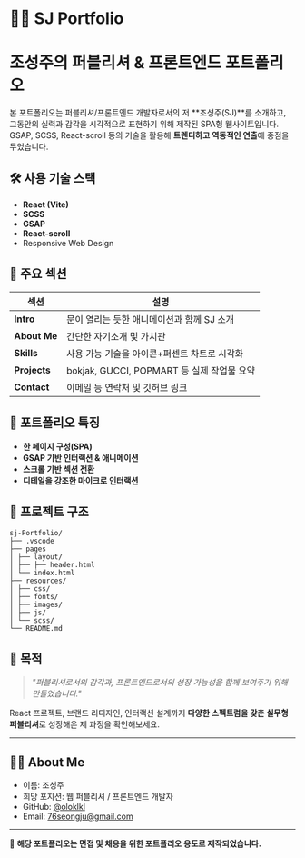 # 🧑‍💻 SJ Portfolio
# 조성주의 퍼블리셔 & 프론트엔드 포트폴리오

본 포트폴리오는 퍼블리셔/프론트엔드 개발자로서의 저 **조성주(SJ)**를 소개하고, 그동안의 실력과 감각을 시각적으로 표현하기 위해 제작된 SPA형 웹사이트입니다.  
GSAP, SCSS, React-scroll 등의 기술을 활용해 **트렌디하고 역동적인 연출**에 중점을 두었습니다.

## 🛠️ 사용 기술 스택

- **React (Vite)**
- **SCSS**
- **GSAP**
- **React-scroll**
- Responsive Web Design

## 🎯 주요 섹션

| 섹션 | 설명 |
|------|------|
| **Intro** | 문이 열리는 듯한 애니메이션과 함께 SJ 소개 |
| **About Me** | 간단한 자기소개 및 가치관 |
| **Skills** | 사용 가능 기술을 아이콘+퍼센트 차트로 시각화 |
| **Projects** | bokjak, GUCCI, POPMART 등 실제 작업물 요약 |
| **Contact** | 이메일 등 연락처 및 깃허브 링크 |

## 🎨 포트폴리오 특징

- **한 페이지 구성(SPA)**  
- **GSAP 기반 인터랙션 & 애니메이션**  
- **스크롤 기반 섹션 전환**  
- **디테일을 강조한 마이크로 인터랙션**

## 📁 프로젝트 구조
```
sj-Portfolio/
├── .vscode
├── pages
│ ├── layout/
│ ├── ├── header.html
│ └── index.html
├── resources/
│ ├── css/
│ ├── fonts/
│ ├── images/
│ ├── js/
│ └── scss/
└── README.md
```

## 📌 목적

> *"퍼블리셔로서의 감각과, 프론트엔드로서의 성장 가능성을 함께 보여주기 위해 만들었습니다."*

React 프로젝트, 브랜드 리디자인, 인터랙션 설계까지 **다양한 스펙트럼을 갖춘 실무형 퍼블리셔**로 성장해온 제 과정을 확인해보세요.

---

## 🙋‍♂️ About Me

- 이름: 조성주
- 희망 포지션: 웹 퍼블리셔 / 프론트엔드 개발자
- GitHub: [@oloklkl](https://github.com/oloklkl)
- Email: 76seongju@gmail.com

---

📌 **해당 포트폴리오는 면접 및 채용을 위한 포트폴리오 용도로 제작되었습니다.**
